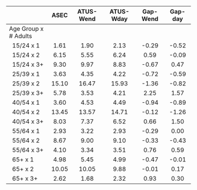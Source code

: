 
|                      |         ASEC |    ATUS-Wend |    ATUS-Wday |     Gap-Wend |      Gap-day |
| -------------------- | :----------: | :----------: | :----------: | :----------: | :----------: |
| Age Group x # Adults |              |              |              |              |              |
| &nbsp;&nbsp;15/24 x 1 |         1.61 |         1.90 |         2.13 |        -0.29 |        -0.52 |
| &nbsp;&nbsp;15/24 x 2 |         6.15 |         5.55 |         6.24 |         0.59 |        -0.09 |
| &nbsp;&nbsp;15/24 x 3+ |         9.30 |         9.97 |         8.83 |        -0.67 |         0.47 |
| &nbsp;&nbsp;25/39 x 1 |         3.63 |         4.35 |         4.22 |        -0.72 |        -0.59 |
| &nbsp;&nbsp;25/39 x 2 |        15.10 |        16.47 |        15.93 |        -1.36 |        -0.82 |
| &nbsp;&nbsp;25/39 x 3+ |         5.78 |         3.53 |         4.21 |         2.25 |         1.57 |
| &nbsp;&nbsp;40/54 x 1 |         3.60 |         4.53 |         4.49 |        -0.94 |        -0.89 |
| &nbsp;&nbsp;40/54 x 2 |        13.45 |        13.57 |        14.71 |        -0.12 |        -1.26 |
| &nbsp;&nbsp;40/54 x 3+ |         8.03 |         7.37 |         6.52 |         0.66 |         1.50 |
| &nbsp;&nbsp;55/64 x 1 |         2.93 |         3.22 |         2.93 |        -0.29 |         0.00 |
| &nbsp;&nbsp;55/64 x 2 |         8.67 |         9.00 |         9.10 |        -0.33 |        -0.43 |
| &nbsp;&nbsp;55/64 x 3+ |         4.10 |         3.34 |         3.51 |         0.76 |         0.59 |
| &nbsp;&nbsp;65+ x 1  |         4.98 |         5.45 |         4.99 |        -0.47 |        -0.01 |
| &nbsp;&nbsp;65+ x 2  |        10.05 |        10.05 |         9.88 |        -0.01 |         0.17 |
| &nbsp;&nbsp;65+ x 3+ |         2.62 |         1.68 |         2.32 |         0.93 |         0.30 |

